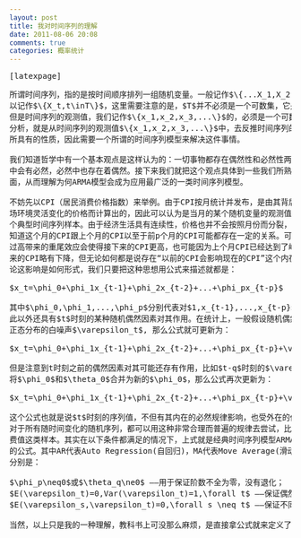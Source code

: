 ```yaml
---
layout: post
title: 我对时间序列的理解
date: 2011-08-06 20:08
comments: true
categories: 概率统计
---
```

<pre>[latexpage]</pre>
<pre>所谓时间序列，指的是按时间顺序排列一组随机变量。一般记作$\{...X_1,X_2,X_3,...\}$，也可
以记作$\{X_t,t\inT\}$，这里需要注意的是，$T$并不必须是一个可数集，它是可以定义为一个区间的。
但是时间序列的观测值，我们记作$\{x_1,x_2,x_3,...\}$的，必须是一个可数集。所谓的时间序列
分析，就是从时间序列的观测值$\{x_1,x_2,x_3,...\}$中，去反推时间序列的真实总体$\{X_t,t\in\T\}$
所具有的性质，因此需要一个所谓的时间序列模型来解决这件事情。

我们知道哲学中有一个基本观点是这样认为的：一切事物都存在偶然性和必然性两方面，偶然
中会有必然，必然中也存在着偶然。接下来我们就把这个观点具体到一些我们所熟知的事情上
面，从而理解为何ARMA模型会成为应用最广泛的一类时间序列模型。

不妨先以CPI（居民消费价格指数）来举例。由于CPI按月统计并发布，是由其背后大量根据市
场环境灵活变化的价格而计算出的，因此可以认为是当月的某个随机变量的观测值，也就是一
个典型时间序列样本。由于经济生活具有连续性，价格也并不会按照月份而分裂，所以我们都
知道这个月的CPI跟上个月的CPI以至于前p个月的CPI可能都存在一定的关系。可能上个月CPI
过高带来的重尾效应会使得接下来的CPI更高，也可能因为上个月CPI已经达到了峰值会使接下
来的CPI略有下降，但无论如何都是说存在“以前的CPI会影响现在的CPI”这个内在的规律，也不
论这影响是如何形式，我们只要把这种思想用公式来描述就都是：

$x_t=\phi_0+\phi_1x_{t-1}+\phi_2x_{t-2}+...+\phi_px_{t-p}$

其中$\phi_0,\phi_1,...,\phi_p$分别代表对$1,x_{t-1},...,x_{t-p}$的影响因素。既然必然中存在着偶然，除
此以外还具有$t$时刻的某种随机偶然因素对其作用。在统计上，一般假设随机偶然因素就是服从
正态分布的白噪声$\varepsilon_t$, 那么公式就可更新为：

$x_t=\phi_0+\phi_1x_{t-1}+\phi_2x_{t-2}+...+\phi_px_{t-p}+\varepsilon_t$

但是注意到t时刻之前的偶然因素对其可能还存有作用，比如$t-q$时刻的$\varepsilon_{t-q}$，
将$\phi_0$和$\theta_0$合并为新的$\phi_0$，那么公式再次更新为： 

$x_t=\phi_0+\phi_1x_{t-1}+\phi_2x_{t-2}+...+\phi_px_{t-p}+\varepsilon_t+\theta_1\varepsilon_{t-1}+\theta_2\varepsilon_{t-2}+...+\theta_q\varepsilon_{t-q}$

这个公式也就是说$t$时刻的序列值，不但有其内在的必然规律影响，也受外在的偶然因素作用！
对于所有随时间变化的随机序列，都可以用这种非常合理而普遍的规律去尝试，比如客户月消
费值这类样本。其实在以下条件都满足的情况下，上式就是经典时间序列模型ARMA(p,q)模型
的公式。其中AR代表Auto Regression(自回归)，MA代表Move Average(滑动平均).这三个条件
分别是：

$\phi_p\neq0$或$\theta_q\ne0$ ——用于保证阶数不全为零，没有退化；
$E(\varepsilon_t)=0,Var(\varepsilon_t)=1,\forall t$ ——保证偶然因素是白噪声序列；
$E(\varepsilon_s,\varepsilon_t)=0,\forall s \neq t$ ——保证不同时间的噪声是无关的。

当然，以上只是我的一种理解，教科书上可没那么麻烦，是直接拿公式就来定义了的。</pre>

